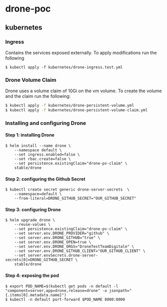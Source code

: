 # drone-poc


## kubernetes

### Ingress

Contains the services exposed externally. To apply modifications run the following

```
$ kubectl apply -f kubernetes/drone-ingress.test.yml
```

### Drone Volume Claim

Drone uses a volume claim of 10Gi on the vm volume.
To create the volume and the claim run the following:

```bash
$ kubectl apply -f kubernetes/drone-persistent-volume.yml
$ kubectl apply -f kubernetes/drone-persistent-volume-claim.yml
```


### Installing and configuring Drone

#### Step 1: installing Drone
```
$ helm install --name drone \
    --namespace default \
    --set ingress.enabled=false \
    --set rbac.create=false \
    --set persistence.existingClaim="drone-pv-claim" \
    stable/drone
```

#### Step 2: configuring the Github Secret
```
$ kubectl create secret generic drone-server-secrets  \
    --namespace=default \
    --from-literal=DRONE_GITHUB_SECRET="OUR_GITHUB_SECRET"
```

#### Step 3: configuring Drone
```
$ helm upgrade drone \
    --reuse-values \
    --set persistence.existingClaim="drone-pv-claim" \
    --set server.env.DRONE_PROVIDER="github" \
    --set server.env.DRONE_GITHUB="true" \
    --set server.env.DRONE_OPEN=true \
    --set server.env.DRONE_ORGS="DroneTestTeamDigitale" \
    --set server.env.DRONE_GITHUB_CLIENT="OUR_GITHUB_CLIENT" \
    --set server.envSecrets.drone-server-secrets[0]=DRONE_GITHUB_SECRET \
    stable/drone
```

#### Step 4: exposing the pod
```
$ export POD_NAME=$(kubectl get pods -n default -l "component=server,app=drone,release=drone" -o jsonpath="{.items[0].metadata.name}")
$ kubectl -n default port-forward $POD_NAME 8000:8000
```